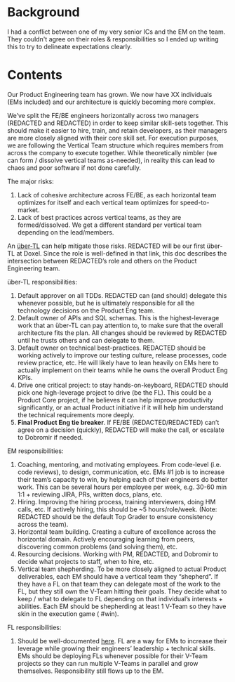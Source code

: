 # Background

I had a conflict between one of my very senior ICs and the EM on the team. They couldn't agree on their roles &
responsibilities so I ended up writing this to try to delineate expectations clearly.

# Contents

Our Product Engineering team has grown. We now have XX individuals (EMs included) and our architecture is quickly
becoming more complex.

We’ve split the FE/BE engineers horizontally across two managers (REDACTED and REDACTED) in order to keep similar
skill-sets together. This should make it easier to hire, train, and retain developers, as their managers are more
closely aligned with their core skill set. For execution purposes, we are following the Vertical Team structure which
requires members from across the company to execute together. While theoretically nimbler (we can form / dissolve
vertical teams as-needed), in reality this can lead to chaos and poor software if not done carefully.

The major risks:

1. Lack of cohesive architecture across FE/BE, as each horizontal team optimizes for itself and each vertical team
   optimizes for speed-to-market.
2. Lack of best practices across vertical teams, as they are formed/dissolved. We get a different standard per vertical
   team depending on the lead/members.

An [über-TL](https://github.com/dobromirmontauk/engineering-scorecards/blob/master/uber_tl_scorecard.md) can help
mitigate those risks. REDACTED will be our first über-TL at Doxel. Since the role is well-defined in that link, this doc
describes the intersection between REDACTED’s role and others on the Product Engineering team.

über-TL responsibilities:

1. Default approver on all TDDs. REDACTED can (and should) delegate this whenever possible, but he is ultimately
   responsible for all the technology decisions on the Product Eng team.
2. Default owner of APIs and SQL schemas. This is the highest-leverage work that an über-TL can pay attention to, to
   make sure that the overall architecture fits the plan. All changes should be reviewed by REDACTED until he trusts
   others and can delegate to them.
3. Default owner on technical best-practices. REDACTED should be working actively to improve our testing culture,
   release processes, code review practice, etc. He will likely have to lean heavily on EMs here to actually implement
   on their teams while he owns the overall Product Eng KPIs.
4. Drive one critical project: to stay hands-on-keyboard, REDACTED should pick one high-leverage project to drive (be
   the FL). This could be a Product Core project, if he believes it can help improve productivity significantly, or an
   actual Product initiative if it will help him understand the technical requirements more deeply.
5. **Final Product Eng tie breaker**. If FE/BE (REDACTED/REDACTED) can’t agree on a decision (quickly), REDACTED will
   make the call, or escalate to Dobromir if needed.

EM responsibilities:

1. Coaching, mentoring, and motivating employees. From code-level (i.e. code reviews), to design, communication, etc.
   EMs #1 job is to increase their team’s capacity to win, by helping each of their engineers do better work. This can
   be several hours per employee per week, e.g. 30-60 min 1:1 + reviewing JIRA, PRs, written docs, plans, etc.
2. Hiring. Improving the hiring process, training interviewers, doing HM calls, etc. If actively hiring, this should
   be ~5 hours/role/week. (Note: REDACTED should be the default Top Grader to ensure consistency across the team).
3. Horizontal team building. Creating a culture of excellence across the horizontal domain. Actively encouraging
   learning from peers, discovering common problems (and solving them), etc.
4. Resourcing decisions. Working with PM, REDACTED, and Dobromir to decide what projects to staff, when to hire, etc.
5. Vertical team shepherding. To be more closely aligned to actual Product deliverables, each EM should have a vertical
   team they “shepherd”. If they have a FL on that team they can delegate most of the work to the FL, but they still own
   the V-Team hitting their goals. They decide what to keep / what to delegate to FL depending on that individual’s
   interests + abilities. Each EM should be shepherding at least 1 V-Team so they have skin in the execution game (
   #win).

FL responsibilities:

1. Should be
   well-documented [here](https://github.com/dobromirmontauk/engineering-scorecards/blob/master/fl_scorecard.md). FL are
   a way for EMs to increase their leverage while growing their engineers’ leadership + technical skills. EMs should be
   deploying FLs whenever possible for their V-Team projects so they can run multiple V-Teams in parallel and grow
   themselves. Responsibility still flows up to the EM. 